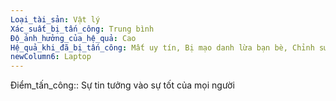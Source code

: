 ```yaml
---
Loại_tài_sản: Vật lý
Xác_suất_bị_tấn_công: Trung bình
Độ_ảnh_hưởng_của_hệ_quả: Cao
Hệ_quả_khi_đã_bị_tấn_công: Mất uy tín, Bị mạo danh lừa bạn bè, Chỉnh sửa PKM, Bị đọc email
newColumn6: Laptop
---
```

Điểm_tấn_công:: Sự tin tưởng vào sự tốt của mọi người
